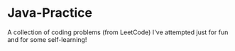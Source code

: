 # Java-Practice
A collection of coding problems (from LeetCode) I've attempted just for fun and for some self-learning!
